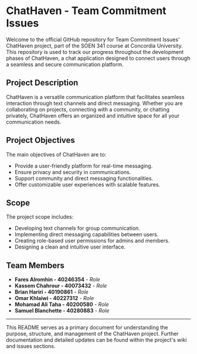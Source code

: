 # ChatHaven - Team Commitment Issues

Welcome to the official GitHub repository for Team Commitment Issues' ChatHaven project, part of the SOEN 341 course at Concordia University. This repository is used to track our progress throughout the development phases of ChatHaven, a chat application designed to connect users through a seamless and secure communication platform.

## Project Description

ChatHaven is a versatile communication platform that facilitates seamless interaction through text channels and direct messaging. Whether you are collaborating on projects, connecting with a community, or chatting privately, ChatHaven offers an organized and intuitive space for all your communication needs.

## Project Objectives

The main objectives of ChatHaven are to:

- Provide a user-friendly platform for real-time messaging.
- Ensure privacy and security in communications.
- Support community and direct messaging functionalities.
- Offer customizable user experiences with scalable features.

## Scope

The project scope includes:

- Developing text channels for group communication.
- Implementing direct messaging capabilities between users.
- Creating role-based user permissions for admins and members.
- Designing a clean and intuitive user interface.
  

## Team Members

- **Fares Alromhin - 40246354** - _Role_
- **Kassem Chahrour - 40073432** - _Role_
- **Brian Hariri - 40190861** - _Role_
- **Omar Khlaiwi - 40227312** - _Role_
- **Mohamad Ali Taha - 40200580** - _Role_
- **Samuel Blanchette - 40280883** - _Role_


---

This README serves as a primary document for understanding the purpose, structure, and management of the ChatHaven project. Further documentation and detailed updates can be found within the project's wiki and issues sections. 
